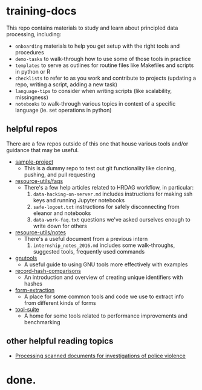 # training-docs
This repo contains materials to study and learn about principled data processing, including:
- `onboarding` materials to help you get setup with the right tools and procedures
- `demo-tasks` to walk-through how to use some of those tools in practice
- `templates` to serve as outlines for routine files like Makefiles and scripts in python or R
- `checklists` to refer to as you work and contribute to projects (updating a repo, writing a script, adding a new task)
- `language-tips` to consider when writing scripts (like scalability, missingness)
- `notebooks` to walk-through various topics in context of a specific language (ie. set operations in python)

## helpful repos
There are a few repos outside of this one that house various tools and/or guidance that may be useful.

- [sample-project](https://github.com/baileyb0t/sample_project)
    - This is a dummy repo to test out git functionality like cloning, pushing, and pull requesting
- [resource-utils/faqs](https://github.com/HRDAG/resource-utils/tree/master/faqs)
    - There's a few help articles related to HRDAG workflow, in particular:
        1. `data-hacking-on-server.md` includes instructions for making ssh keys and running Jupyter notebooks
        2. `safe-logout.txt` instructions for safely disconnecting from eleanor and notebooks 
        3. `data-work-faq.txt` questions we've asked ourselves enough to write down for others
- [resource-utils/notes](https://github.com/HRDAG/resource-utils/tree/master/notes)
    - There's a useful document from a previous intern
        1. `internship_notes_2016.md` includes some walk-throughs, suggested tools, frequently used commands
- [gnutools](https://github.com/tarakc02/gnutools/)
    - A useful guide to using GNU tools more effectively with examples
- [record-hash-comparisons](https://github.com/tarakc02/record-hash-comparisons)
    - An introduction and overview of creating unique identifiers with hashes
- [form-extraction](https://github.com/HRDAG/form-extraction)
    - A place for some common tools and code we use to extract info from different kinds of forms
- [tool-suite](https://github.com/baileyb0t/tool-suite)
    - A home for some tools related to performance improvements and benchmarking

## other helpful reading topics
- [Processing scanned documents for investigations of police violence](https://hrdag.org/tech-notes/processing-scanned-docs-for-investigation-police-violence.html)

# done.
